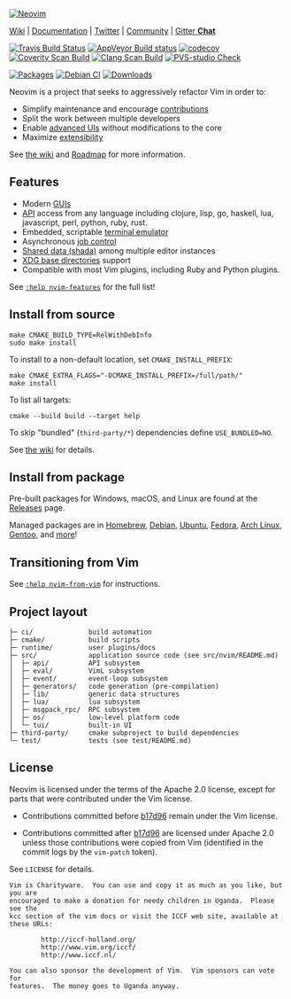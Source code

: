 [![Neovim](https://raw.githubusercontent.com/neovim/neovim.github.io/master/logos/neovim-logo-600x173.png)](https://neovim.io)

[Wiki](https://github.com/neovim/neovim/wiki) |
[Documentation](https://neovim.io/doc) |
[Twitter](https://twitter.com/Neovim) |
[Community](https://neovim.io/community/) |
[Gitter **Chat**](https://gitter.im/neovim/neovim)

[![Travis Build Status](https://travis-ci.org/neovim/neovim.svg?branch=master)](https://travis-ci.org/neovim/neovim)
[![AppVeyor Build status](https://ci.appveyor.com/api/projects/status/urdqjrik5u521fac/branch/master?svg=true)](https://ci.appveyor.com/project/neovim/neovim/branch/master)
[![codecov](https://img.shields.io/codecov/c/github/neovim/neovim.svg)](https://codecov.io/gh/neovim/neovim)
[![Coverity Scan Build](https://scan.coverity.com/projects/2227/badge.svg)](https://scan.coverity.com/projects/2227)
[![Clang Scan Build](https://neovim.io/doc/reports/clang/badge.svg)](https://neovim.io/doc/reports/clang)
[![PVS-studio Check](https://neovim.io/doc/reports/pvs/badge.svg)](https://neovim.io/doc/reports/pvs/PVS-studio.html.d)

[![Packages](https://repology.org/badge/tiny-repos/neovim.svg)](https://repology.org/metapackage/neovim)
[![Debian CI](https://badges.debian.net/badges/debian/testing/neovim/version.svg)](https://buildd.debian.org/neovim)
[![Downloads](https://img.shields.io/github/downloads/neovim/neovim/total.svg?maxAge=2592001)](https://github.com/neovim/neovim/releases/)

Neovim is a project that seeks to aggressively refactor Vim in order to:

- Simplify maintenance and encourage [contributions](CONTRIBUTING.md)
- Split the work between multiple developers
- Enable [advanced UIs] without modifications to the core
- Maximize [extensibility](https://github.com/neovim/neovim/wiki/Plugin-UI-architecture)

See [the wiki](https://github.com/neovim/neovim/wiki/Introduction) and [Roadmap]
for more information.


Features
--------

- Modern [GUIs](https://github.com/neovim/neovim/wiki/Related-projects#gui)
- [API](https://github.com/neovim/neovim/wiki/Related-projects#api-clients)
  access from any language including clojure, lisp, go, haskell, lua,
  javascript, perl, python, ruby, rust.
- Embedded, scriptable [terminal emulator](https://neovim.io/doc/user/nvim_terminal_emulator.html)
- Asynchronous [job control](https://github.com/neovim/neovim/pull/2247)
- [Shared data (shada)](https://github.com/neovim/neovim/pull/2506) among multiple editor instances
- [XDG base directories](https://github.com/neovim/neovim/pull/3470) support
- Compatible with most Vim plugins, including Ruby and Python plugins.

See [`:help nvim-features`][nvim-features] for the full list!

Install from source
-------------------

    make CMAKE_BUILD_TYPE=RelWithDebInfo
    sudo make install

To install to a non-default location, set `CMAKE_INSTALL_PREFIX`:

    make CMAKE_EXTRA_FLAGS="-DCMAKE_INSTALL_PREFIX=/full/path/"
    make install

To list all targets:

    cmake --build build --target help

To skip "bundled" (`third-party/*`) dependencies define `USE_BUNDLED=NO`.

See [the wiki](https://github.com/neovim/neovim/wiki/Building-Neovim) for details.

Install from package
--------------------

Pre-built packages for Windows, macOS, and Linux are found at the
[Releases](https://github.com/neovim/neovim/releases/) page.

Managed packages are in [Homebrew], [Debian], [Ubuntu], [Fedora], [Arch Linux], [Gentoo],
and [more](https://github.com/neovim/neovim/wiki/Installing-Neovim)!

Transitioning from Vim
--------------------

See [`:help nvim-from-vim`](https://neovim.io/doc/user/nvim.html#nvim-from-vim) for instructions.

Project layout
--------------

    ├─ ci/              build automation
    ├─ cmake/           build scripts
    ├─ runtime/         user plugins/docs
    ├─ src/             application source code (see src/nvim/README.md)
    │  ├─ api/          API subsystem
    │  ├─ eval/         VimL subsystem
    │  ├─ event/        event-loop subsystem
    │  ├─ generators/   code generation (pre-compilation)
    │  ├─ lib/          generic data structures
    │  ├─ lua/          lua subsystem
    │  ├─ msgpack_rpc/  RPC subsystem
    │  ├─ os/           low-level platform code
    │  └─ tui/          built-in UI
    ├─ third-party/     cmake subproject to build dependencies
    └─ test/            tests (see test/README.md)

License
-------

Neovim is licensed under the terms of the Apache 2.0 license, except for
parts that were contributed under the Vim license.

- Contributions committed before [b17d96][license-commit] remain under the Vim
  license.

- Contributions committed after [b17d96][license-commit] are licensed under
  Apache 2.0 unless those contributions were copied from Vim (identified in
  the commit logs by the `vim-patch` token).

See `LICENSE` for details.

    Vim is Charityware.  You can use and copy it as much as you like, but you are
    encouraged to make a donation for needy children in Uganda.  Please see the
    kcc section of the vim docs or visit the ICCF web site, available at these URLs:

            http://iccf-holland.org/
            http://www.vim.org/iccf/
            http://www.iccf.nl/

    You can also sponsor the development of Vim.  Vim sponsors can vote for
    features.  The money goes to Uganda anyway.

[license-commit]: https://github.com/neovim/neovim/commit/b17d9691a24099c9210289f16afb1a498a89d803
[nvim-features]: https://neovim.io/doc/user/vim_diff.html#nvim-features
[Roadmap]: https://neovim.io/roadmap/
[advanced UIs]: https://github.com/neovim/neovim/wiki/Related-projects#gui
[Homebrew]: https://github.com/neovim/homebrew-neovim#installation
[Debian]: https://packages.debian.org/testing/neovim
[Ubuntu]: http://packages.ubuntu.com/search?keywords=neovim
[Fedora]: https://admin.fedoraproject.org/pkgdb/package/rpms/neovim
[Arch Linux]: https://www.archlinux.org/packages/?q=neovim
[Gentoo]: https://packages.gentoo.org/packages/app-editors/neovim

<!-- vim: set tw=80: -->
